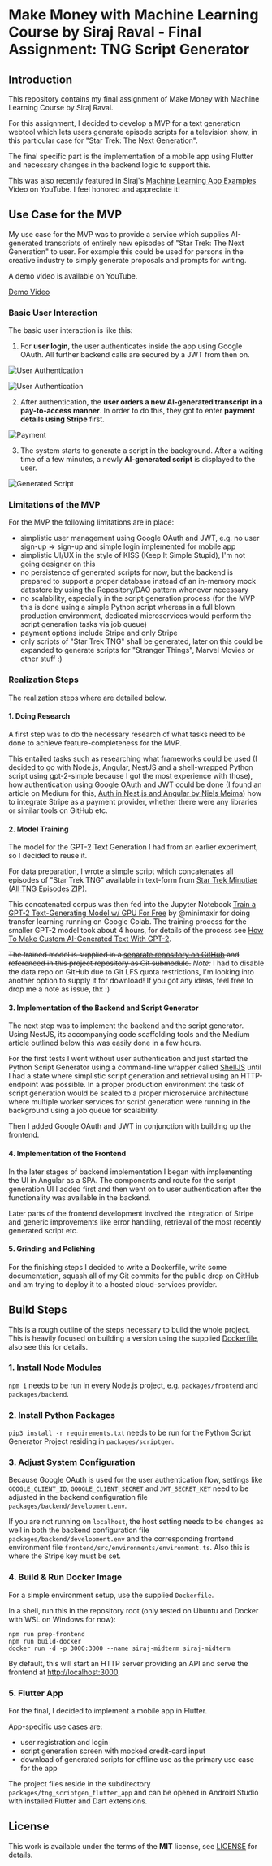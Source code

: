 # Make Money with Machine Learning Course by Siraj Raval - Final Assignment: TNG Script Generator

## Introduction

This repository contains my final assignment of Make Money with Machine Learning Course by Siraj Raval.

For this assignment, I decided to develop a MVP for a text generation webtool which lets users generate episode scripts for a television show, in this particular case for "Star Trek: The Next Generation".

The final specific part is the implementation of a mobile app using Flutter and necessary changes in the backend logic to support this.

This was also recently featured in Siraj's [Machine Learning App Examples](https://www.youtube.com/watch?v=__ByCy0PKKI) Video on YouTube. I feel honored and appreciate it!

## Use Case for the MVP

My use case for the MVP was to provide a service which supplies AI-generated transcripts of entirely new episodes of "Star Trek: The Next Generation" to user.
For example this could be used for persons in the creative industry to simply generate proposals and prompts for writing.

A demo video is available on YouTube.

[Demo Video](https://www.youtube.com/watch?v=K4_LOrml6Z4)

### Basic User Interaction

The basic user interaction is like this:

1. For **user login**, the user authenticates inside the app using Google OAuth. All further backend calls are secured by a JWT from then on.

![User Authentication](./doc/img/use-case-1a-authentication.png)

![User Authentication](./doc/img/use-case-1b-authentication.png)

2. After authentication, the **user orders a new AI-generated transcript in a pay-to-access manner**. In order to do this, they got to enter **payment details using Stripe** first.

![Payment](./doc/img/use-case-2-paywall.png)

3. The system starts to generate a script in the background. After a waiting time of a few minutes, a newly **AI-generated script** is displayed to the user.

![Generated Script](./doc/img/use-case-3-generated-script.png)

### Limitations of the MVP

For the MVP the following limitations are in place:

* simplistic user management using Google OAuth and JWT, e.g. no user sign-up => sign-up and simple login implemented for mobile app
* simplistic UI/UX in the style of KISS (Keep It Simple Stupid), I'm not going designer on this
* no persistence of generated scripts for now, but the backend is prepared to support a proper database instead of an in-memory mock datastore by using the Repository/DAO pattern whenever necessary
* no scalability, especially in the script generation process (for the MVP this is done using a simple Python script whereas in a full blown production environment, dedicated microservices would perform the script generation tasks via job queue)
* payment options include Stripe and only Stripe
* only scripts of "Star Trek TNG" shall be generated, later on this could be expanded to generate scripts for "Stranger Things", Marvel Movies or other stuff :)

### Realization Steps

The realization steps where are detailed below.

#### 1. Doing Research

A first step was to do the necessary research of what tasks need to be done to achieve feature-completeness for the MVP.

This entailed tasks such as researching what frameworks could be used (I decided to go with Node.js, Angular, NestJS and a shell-wrapped Python script using gpt-2-simple because I got the most experience with those), how authentication using Google OAuth and JWT could be done (I found an article on Medium for this, [Auth in Nest.js and Angular
 by Niels Meima](https://medium.com/@nielsmeima/auth-in-nest-js-and-angular-463525b6e071)) how to integrate Stripe as a payment provider, whether there were any libraries or similar tools on GitHub etc.

#### 2. Model Training

The model for the GPT-2 Text Generation I had from an earlier experiment, so I decided to reuse it.

For data preparation, I wrote a simple script which concatenates all episodes of "Star Trek TNG" available in text-form from [Star Trek Minutiae (All TNG Episodes ZIP)](http://www.st-minutiae.com/resources/scripts/index.html#thenextgeneration).

This concatenated corpus was then fed into the Jupyter Notebook [Train a GPT-2 Text-Generating Model w/ GPU For Free](https://colab.research.google.com/drive/1VLG8e7YSEwypxU-noRNhsv5dW4NfTGce) by @minimaxir for doing transfer learning running on Google Colab.
The training process for the smaller GPT-2 model took about 4 hours, for details of the process see [How To Make Custom AI-Generated Text With GPT-2](https://minimaxir.com/2019/09/howto-gpt2).

~~The trained model is supplied in a [separate repository on GitHub](https://github.com/rgreschner/siraj-make-money-with-machine-learning-midterm-tng-scriptgen-data) and referenced in this project repository as Git submodule.~~
*Note:* I had to disable the data repo on GitHub due to Git LFS quota restrictions, I'm looking into another option to supply it for download!
If you got any ideas, feel free to drop me a note as issue, thx :)

#### 3. Implementation of the Backend and Script Generator

The next step was to implement the backend and the script generator. Using NestJS, its accompanying code scaffolding tools and the Medium article outlined below this was easily done in a few hours.

For the first tests I went without user authentication and just started the Python Script Generator using a command-line wrapper called [ShellJS](https://www.npmjs.com/package/shelljs) until I had a state where simplistic script generation and retrieval using an HTTP-endpoint was possible.
In a proper production environment the task of script generation would be scaled to a proper microservice architecture where multiple worker services for script generation were running in the background using a job queue for scalability.

Then I added Google OAuth and JWT in conjunction with building up the frontend.

#### 4. Implementation of the Frontend

In the later stages of backend implementation I began with implementing the UI in Angular as a SPA.
The components and route for the script generation UI I added first and then went on to user authentication after the functionality was available in the backend.

Later parts of the frontend development involved the integration of Stripe and generic improvements like error handling, retrieval of the most recently generated script etc.

#### 5. Grinding and Polishing

For the finishing steps I decided to write a Dockerfile, write some documentation, squash all of my Git commits for the public drop on GitHub and am trying to deploy it to a hosted cloud-services provider.

## Build Steps

This is a rough outline of the steps necessary to build the whole project. This is heavily focused on building a version using the supplied [Dockerfile](./Dockerfile), also see this for details.

### 1. Install Node Modules

`npm i` needs to be run in every Node.js project, e.g. `packages/frontend` and `packages/backend`.

### 2. Install Python Packages

`pip3 install -r requirements.txt` needs to be run for the Python Script Generator Project residing in `packages/scriptgen`.

### 3. Adjust System Configuration

Because Google OAuth is used for the user authentication flow, settings like `GOOGLE_CLIENT_ID`, `GOOGLE_CLIENT_SECRET` and `JWT_SECRET_KEY` need to be adjusted in the backend configuration file `packages/backend/development.env`.

If you are not running on `localhost`, the host setting needs to be changes as well in both the backend configuration file `packages/backend/development.env` and the corresponding frontend environment file `frontend/src/environments/environment.ts`.
Also this is where the Stripe key must be set.

### 4. Build & Run Docker Image

For a simple environment setup, use the supplied `Dockerfile`.

In a shell, run this in the repository root (only tested on Ubuntu and Docker with WSL on Windows for now):

```
npm run prep-frontend
npm run build-docker
docker run -d -p 3000:3000 --name siraj-midterm siraj-midterm
```

By default, this will start an HTTP server providing an API and serve the frontend at [http://localhost:3000](http://localhost:3000).

### 5. Flutter App

For the final, I decided to implement a mobile app in Flutter.

App-specific use cases are:

* user registration and login
* script generation screen with mocked credit-card input
* download of generated scripts for offline use as the primary use case for the app

The project files reside in the subdirectory `packages/tng_scriptgen_flutter_app` and can be opened in Android Studio with installed Flutter and Dart extensions.

## License

This work is available under the terms of the **MIT** license, see [LICENSE](./LICENSE) for details.